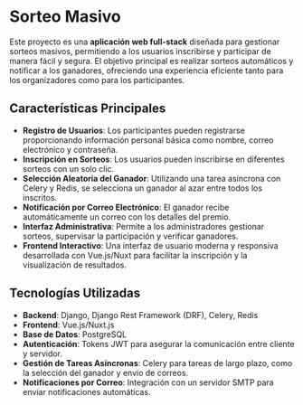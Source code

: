 # Sorteo Masivo 

Este proyecto es una **aplicación web full-stack** diseñada para gestionar sorteos masivos, permitiendo a los usuarios inscribirse y participar de manera fácil y segura. El objetivo principal es realizar sorteos automáticos y notificar a los ganadores, ofreciendo una experiencia eficiente tanto para los organizadores como para los participantes.

## Características Principales

- **Registro de Usuarios**: Los participantes pueden registrarse proporcionando información personal básica como nombre, correo electrónico y contraseña.
- **Inscripción en Sorteos**: Los usuarios pueden inscribirse en diferentes sorteos con un solo clic.
- **Selección Aleatoria del Ganador**: Utilizando una tarea asíncrona con Celery y Redis, se selecciona un ganador al azar entre todos los inscritos.
- **Notificación por Correo Electrónico**: El ganador recibe automáticamente un correo con los detalles del premio.
- **Interfaz Administrativa**: Permite a los administradores gestionar sorteos, supervisar la participación y verificar ganadores.
- **Frontend Interactivo**: Una interfaz de usuario moderna y responsiva desarrollada con Vue.js/Nuxt para facilitar la inscripción y la visualización de resultados.

## Tecnologías Utilizadas

- **Backend**: Django, Django Rest Framework (DRF), Celery, Redis
- **Frontend**: Vue.js/Nuxt.js
- **Base de Datos**: PostgreSQL
- **Autenticación**: Tokens JWT para asegurar la comunicación entre cliente y servidor.
- **Gestión de Tareas Asíncronas**: Celery para tareas de largo plazo, como la selección del ganador y envío de correos.
- **Notificaciones por Correo**: Integración con un servidor SMTP para enviar notificaciones automáticas.

